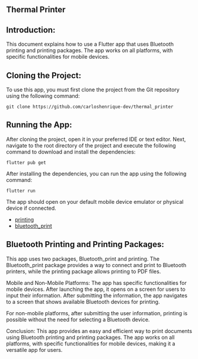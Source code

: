 ## Thermal Printer

## Introduction:
This document explains how to use a Flutter app that uses Bluetooth printing and printing packages. The app works on all platforms, with specific functionalities for mobile devices.

## Cloning the Project:
To use this app, you must first clone the project from the Git repository using the following command:
```
git clone https://github.com/carloshenrique-dev/thermal_printer
```

## Running the App:
After cloning the project, open it in your preferred IDE or text editor. Next, navigate to the root directory of the project and execute the following command to download and install the dependencies:

```
flutter pub get
```
After installing the dependencies, you can run the app using the following command:

```
flutter run
```
The app should open on your default mobile device emulator or physical device if connected.

- [printing](https://pub.dev/packages/printing)
- [bluetooth_print](https://pub.dev/packages/bluetooth_print)

## Bluetooth Printing and Printing Packages:
This app uses two packages, Bluetooth_print and printing. The Bluetooth_print package provides a way to connect and print to Bluetooth printers, while the printing package allows printing to PDF files.

Mobile and Non-Mobile Platforms:
The app has specific functionalities for mobile devices. After launching the app, it opens on a screen for users to input their information. After submitting the information, the app navigates to a screen that shows available Bluetooth devices for printing.

For non-mobile platforms, after submitting the user information, printing is possible without the need for selecting a Bluetooth device.

Conclusion:
This app provides an easy and efficient way to print documents using Bluetooth printing and printing packages. The app works on all platforms, with specific functionalities for mobile devices, making it a versatile app for users.
